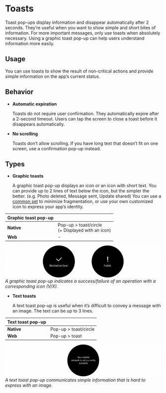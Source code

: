 # Toasts

Toast pop-ups display information and disappear automatically after 2 seconds. They’re useful when you want to show simple and short bites of information. For more important messages, only use toasts when absolutely necessary. Using a graphic toast pop-up can help users understand information more easily.

## Usage

You can use toasts to show the result of non-critical actions and provide simple information on the app’s current status.

## Behavior

-   **Automatic expiration**

    Toasts do not require user confirmation. They automatically expire after a 2-second timeout. Users can tap the screen to close a toast before it disappears automatically.

-   **No scrolling**

    Toasts don’t allow scrolling. If you have long text that doesn’t fit on one screen, use a confirmation pop-up instead.

## Types

-   **Graphic toasts**

    A graphic toast pop-up displays an icon or an icon with short text. You can provide up to 2 lines of text below the icon, but the simpler the better. (e.g. Photo deleted, Message sent, Update shared) You can use a [common set](http://developer.samsung.com/gear/design/resource/basic-ui) to minimize fragmentation, or use your own customized icon to express your app’s identity.

|**Graphic toast pop-up**|  |
|-------------|-------------|
|    **Native**|Pop-up > toast/circle<br>(+ Displayed with an icon)|
|    **Web** |    -        |

  ![](media/ui_components_10.4.3_1-850x174.png)  
  *A graphic toast pop-up indicates a success/failure of an operation with a corresponding icon (V/X).*

-   **Text toasts**

    A text toast pop-up is useful when it’s difficult to convey a message with an image. The text can be up to 3 lines.

|**Text toast pop-up**|         |
|---------------------|---------|
|    **Native**     |  Pop-up > toast/circle|
|    **Web**        |  Pop-up > toast|

  ![](media/ui_components_10.4.3_2-850x174.png)  
  *A text toast pop-up communicates simple information that is hard to express with an image.*
